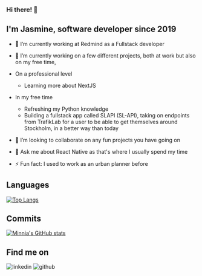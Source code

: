 ### Hi there! 👋

## I'm Jasmine, software developer since 2019


- 🔭 I’m currently working at Redmind as a Fullstack developer

- 🌱 I’m currently working on a few different projects, both at work but also on my free time,
- On a professional level
    * Learning more about NextJS
- In my free time 
    * Refreshing my Python knowledge
    * Building a fullstack app called SLAPI (SL-API),
      taking on endpoints from TrafikLab for a user to 
      be able to get themselves around Stockholm, in a 
      better way than today

- 👯 I’m looking to collaborate on any fun projects you have going on

- 💬 Ask me about React Native as that's where I usually spend my time

- ⚡ Fun fact: I used to work as an urban planner before

## Languages

[![Top Langs](https://github-readme-stats.vercel.app/api/top-langs/?username=Minnia)](https://github.com/Minnia/SLAPI)

## Commits

[![Minnia's GitHub stats](https://github-readme-stats.vercel.app/api?username=Minnia&count_private=true&show_icons=true&theme=dark)](https://github.com/Minnia/github-readme-stats)

## Find me on

![linkedin](https://img.shields.io/badge/LinkedIn-0077B5?style=for-the-badge&logo=linkedin&logoColor=white) ![github](https://img.shields.io/badge/GitHub-000000?style=for-the-badge&logo=GitHub&logoColor=white)

